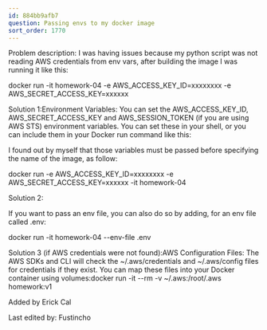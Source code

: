 ```yaml
---
id: 884bb9afb7
question: Passing envs to my docker image
sort_order: 1770
---
```


Problem description: I was having issues because my python script was not reading AWS credentials from env vars, after building the image I was running it like this:

docker run -it homework-04 -e AWS_ACCESS_KEY_ID=xxxxxxxx -e AWS_SECRET_ACCESS_KEY=xxxxxx

Solution 1:Environment Variables: You can set the AWS_ACCESS_KEY_ID, AWS_SECRET_ACCESS_KEY and AWS_SESSION_TOKEN (if you are using AWS STS) environment variables. You can set these in your shell, or you can include them in your Docker run command like this:

I found out by myself that those variables must be passed before specifying the name of the image, as follow:

docker run -e AWS_ACCESS_KEY_ID=xxxxxxxx -e AWS_SECRET_ACCESS_KEY=xxxxxx -it homework-04

Solution 2:

If you want to pass an env file, you can also do so by adding, for an env file called .env:

docker run -it homework-04 --env-file .env

Solution 3 (if AWS credentials were not found):AWS Configuration Files: The AWS SDKs and CLI will check the ~/.aws/credentials and ~/.aws/config files for credentials if they exist. You can map these files into your Docker container using volumes:docker run -it --rm -v ~/.aws:/root/.aws homework:v1

Added by Erick Cal

Last edited by: Fustincho

